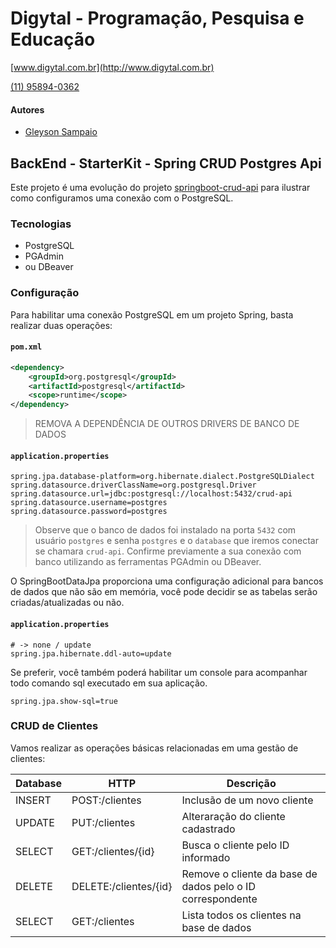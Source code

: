 # Digytal - Programação, Pesquisa e Educação
[www.digytal.com.br](http://www.digytal.com.br)

[(11) 95894-0362](https://api.whatsapp.com/send?phone=5511958940362)


#### Autores
- [Gleyson Sampaio](https://github.com/glysns)

## BackEnd - StarterKit - Spring CRUD Postgres Api

Este projeto é uma evolução do projeto [springboot-crud-api](https://github.com/glysns/backend-stater-kit/tree/main/spring/springboot-crud-api) para ilustrar como configuramos uma conexão com o PostgreSQL.

### Tecnologias

* PostgreSQL
* PGAdmin
* ou DBeaver

### Configuração

Para habilitar uma conexão PostgreSQL em um projeto Spring, basta realizar duas operações:

#### **`pom.xml`**
```xml
<dependency>
    <groupId>org.postgresql</groupId>
    <artifactId>postgresql</artifactId>
    <scope>runtime</scope>
</dependency>
```

> REMOVA A DEPENDÊNCIA DE OUTROS DRIVERS DE BANCO DE DADOS

#### **`application.properties`**
```shell
spring.jpa.database-platform=org.hibernate.dialect.PostgreSQLDialect
spring.datasource.driverClassName=org.postgresql.Driver
spring.datasource.url=jdbc:postgresql://localhost:5432/crud-api
spring.datasource.username=postgres
spring.datasource.password=postgres
```

> Observe que o banco de dados foi instalado na porta `5432` com usuário `postgres` e senha `postgres` e o `database` que iremos conectar se chamara `crud-api`. Confirme previamente a sua conexão com banco utilizando as ferramentas PGAdmin ou DBeaver. 

O SpringBootDataJpa proporciona uma configuração adicional para bancos de dados que não são em memória, você pode decidir se as tabelas serão criadas/atualizadas ou não.

#### **`application.properties`**
```
# -> none / update
spring.jpa.hibernate.ddl-auto=update
```

Se preferir, você também poderá habilitar um console para acompanhar todo comando sql executado em sua aplicação.

```
spring.jpa.show-sql=true
```

### CRUD de Clientes

Vamos realizar as operações básicas relacionadas em uma gestão de clientes:

| Database | HTTP                  | Descrição                                                  |
|----------|-----------------------|------------------------------------------------------------|
| INSERT   | POST:/clientes        | Inclusão de um novo cliente                                |
| UPDATE   | PUT:/clientes         | Alteraração do cliente cadastrado                          |
| SELECT   | GET:/clientes/{id}    | Busca o cliente pelo ID informado                          |
| DELETE   | DELETE:/clientes/{id} | Remove o cliente da base de dados pelo o ID correspondente |
| SELECT   | GET:/clientes         | Lista todos os clientes na base de dados                   |


